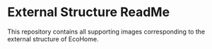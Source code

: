 # External Structure ReadMe

This repository contains all supporting images corresponding to the external structure of EcoHome.
